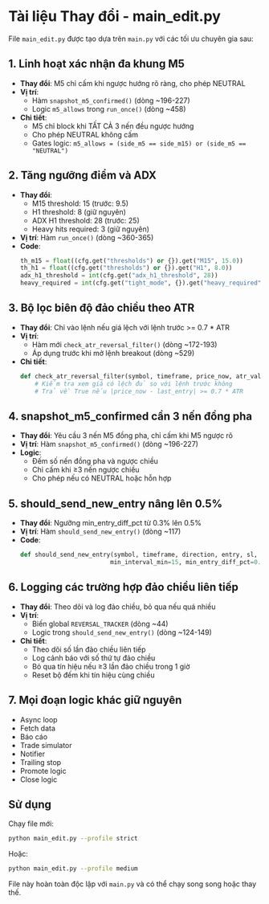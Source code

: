 # Tài liệu Thay đổi - main_edit.py

File `main_edit.py` được tạo dựa trên `main.py` với các tối ưu chuyên gia sau:

## 1. Linh hoạt xác nhận đa khung M5
- **Thay đổi**: M5 chỉ cấm khi ngược hướng rõ ràng, cho phép NEUTRAL
- **Vị trí**: 
  - Hàm `snapshot_m5_confirmed()` (dòng ~196-227)
  - Logic `m5_allows` trong `run_once()` (dòng ~458)
- **Chi tiết**:
  - M5 chỉ block khi TẤT CẢ 3 nến đều ngược hướng
  - Cho phép NEUTRAL không cấm
  - Gates logic: `m5_allows = (side_m5 == side_m15) or (side_m5 == "NEUTRAL")`

## 2. Tăng ngưỡng điểm và ADX
- **Thay đổi**:
  - M15 threshold: 15 (trước: 9.5)
  - H1 threshold: 8 (giữ nguyên)
  - ADX H1 threshold: 28 (trước: 25)
  - Heavy hits required: 3 (giữ nguyên)
- **Vị trí**: Hàm `run_once()` (dòng ~360-365)
- **Code**:
  ```python
  th_m15 = float((cfg.get("thresholds") or {}).get("M15", 15.0))
  th_h1 = float((cfg.get("thresholds") or {}).get("H1", 8.0))
  adx_h1_threshold = int(cfg.get("adx_h1_threshold", 28))
  heavy_required = int(cfg.get("tight_mode", {}).get("heavy_required", 3))
  ```

## 3. Bộ lọc biên độ đảo chiều theo ATR
- **Thay đổi**: Chỉ vào lệnh nếu giá lệch với lệnh trước >= 0.7 * ATR
- **Vị trí**: 
  - Hàm mới `check_atr_reversal_filter()` (dòng ~172-193)
  - Áp dụng trước khi mở lệnh breakout (dòng ~529)
- **Chi tiết**:
  ```python
  def check_atr_reversal_filter(symbol, timeframe, price_now, atr_val, min_atr_mult=0.7):
      # Kiểm tra xem giá có lệch đủ so với lệnh trước không
      # Trả về True nếu |price_now - last_entry| >= 0.7 * ATR
  ```

## 4. snapshot_m5_confirmed cần 3 nến đồng pha
- **Thay đổi**: Yêu cầu 3 nến M5 đồng pha, chỉ cấm khi M5 ngược rõ
- **Vị trí**: Hàm `snapshot_m5_confirmed()` (dòng ~196-227)
- **Logic**:
  - Đếm số nến đồng pha và ngược chiều
  - Chỉ cấm khi ≥3 nến ngược chiều
  - Cho phép nếu có NEUTRAL hoặc hỗn hợp

## 5. should_send_new_entry nâng lên 0.5%
- **Thay đổi**: Ngưỡng min_entry_diff_pct từ 0.3% lên 0.5%
- **Vị trí**: Hàm `should_send_new_entry()` (dòng ~117)
- **Code**:
  ```python
  def should_send_new_entry(symbol, timeframe, direction, entry, sl, tp, 
                           min_interval_min=15, min_entry_diff_pct=0.5):
  ```

## 6. Logging các trường hợp đảo chiều liên tiếp
- **Thay đổi**: Theo dõi và log đảo chiều, bỏ qua nếu quá nhiều
- **Vị trí**: 
  - Biến global `REVERSAL_TRACKER` (dòng ~44)
  - Logic trong `should_send_new_entry()` (dòng ~124-149)
- **Chi tiết**:
  - Theo dõi số lần đảo chiều liên tiếp
  - Log cảnh báo với số thứ tự đảo chiều
  - Bỏ qua tín hiệu nếu ≥3 lần đảo chiều trong 1 giờ
  - Reset bộ đếm khi tín hiệu cùng chiều

## 7. Mọi đoạn logic khác giữ nguyên
- Async loop
- Fetch data
- Báo cáo
- Trade simulator
- Notifier
- Trailing stop
- Promote logic
- Close logic

## Sử dụng
Chạy file mới:
```bash
python main_edit.py --profile strict
```

Hoặc:
```bash
python main_edit.py --profile medium
```

File này hoàn toàn độc lập với `main.py` và có thể chạy song song hoặc thay thế.
